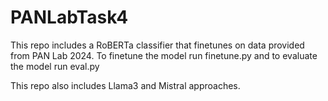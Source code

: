# PANLabTask4

This repo includes a RoBERTa classifier that finetunes on data provided from PAN Lab 2024. To finetune the model run finetune.py and to evaluate the model run eval.py

This repo also includes Llama3 and Mistral approaches. 
